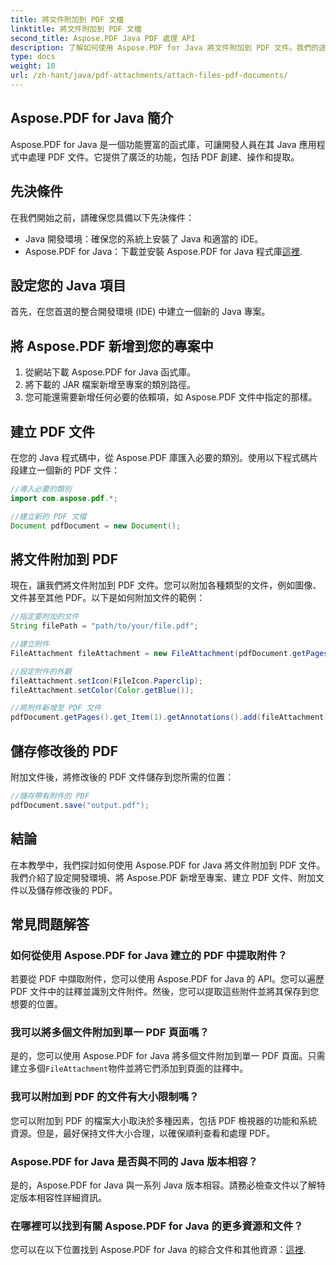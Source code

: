 ```yaml
---
title: 將文件附加到 PDF 文檔
linktitle: 將文件附加到 PDF 文檔
second_title: Aspose.PDF Java PDF 處理 API
description: 了解如何使用 Aspose.PDF for Java 將文件附加到 PDF 文件。我們的逐步指南使 PDF 操作變得輕而易舉。
type: docs
weight: 10
url: /zh-hant/java/pdf-attachments/attach-files-pdf-documents/
---
```


## Aspose.PDF for Java 簡介

Aspose.PDF for Java 是一個功能豐富的函式庫，可讓開發人員在其 Java 應用程式中處理 PDF 文件。它提供了廣泛的功能，包括 PDF 創建、操作和提取。

## 先決條件

在我們開始之前，請確保您具備以下先決條件：

- Java 開發環境：確保您的系統上安裝了 Java 和適當的 IDE。
-  Aspose.PDF for Java：下載並安裝 Aspose.PDF for Java 程式庫[這裡](https://releases.aspose.com/pdf/java/).

## 設定您的 Java 項目

首先，在您首選的整合開發環境 (IDE) 中建立一個新的 Java 專案。

## 將 Aspose.PDF 新增到您的專案中

1. 從網站下載 Aspose.PDF for Java 函式庫。
2. 將下載的 JAR 檔案新增至專案的類別路徑。
3. 您可能還需要新增任何必要的依賴項，如 Aspose.PDF 文件中指定的那樣。

## 建立 PDF 文件

在您的 Java 程式碼中，從 Aspose.PDF 庫匯入必要的類別。使用以下程式碼片段建立一個新的 PDF 文件：

```java
//導入必要的類別
import com.aspose.pdf.*;

//建立新的 PDF 文檔
Document pdfDocument = new Document();
```

## 將文件附加到 PDF

現在，讓我們將文件附加到 PDF 文件。您可以附加各種類型的文件，例如圖像、文件甚至其他 PDF。以下是如何附加文件的範例：

```java
//指定要附加的文件
String filePath = "path/to/your/file.pdf";

//建立附件
FileAttachment fileAttachment = new FileAttachment(pdfDocument.getPages().get_Item(1), filePath);

//設定附件的外觀
fileAttachment.setIcon(FileIcon.Paperclip);
fileAttachment.setColor(Color.getBlue());

//將附件新增至 PDF 文件
pdfDocument.getPages().get_Item(1).getAnnotations().add(fileAttachment);
```

## 儲存修改後的 PDF

附加文件後，將修改後的 PDF 文件儲存到您所需的位置：

```java
//儲存帶有附件的 PDF
pdfDocument.save("output.pdf");
```

## 結論

在本教學中，我們探討如何使用 Aspose.PDF for Java 將文件附加到 PDF 文件。我們介紹了設定開發環境、將 Aspose.PDF 新增至專案、建立 PDF 文件、附加文件以及儲存修改後的 PDF。

## 常見問題解答

### 如何從使用 Aspose.PDF for Java 建立的 PDF 中提取附件？

若要從 PDF 中擷取附件，您可以使用 Aspose.PDF for Java 的 API。您可以遍歷 PDF 文件中的註釋並識別文件附件。然後，您可以提取這些附件並將其保存到您想要的位置。

### 我可以將多個文件附加到單一 PDF 頁面嗎？

是的，您可以使用 Aspose.PDF for Java 將多個文件附加到單一 PDF 頁面。只需建立多個`FileAttachment`物件並將它們添加到頁面的註釋中。

### 我可以附加到 PDF 的文件有大小限制嗎？

您可以附加到 PDF 的檔案大小取決於多種因素，包括 PDF 檢視器的功能和系統資源。但是，最好保持文件大小合理，以確保順利查看和處理 PDF。

### Aspose.PDF for Java 是否與不同的 Java 版本相容？

是的，Aspose.PDF for Java 與一系列 Java 版本相容。請務必檢查文件以了解特定版本相容性詳細資訊。

### 在哪裡可以找到有關 Aspose.PDF for Java 的更多資源和文件？

您可以在以下位置找到 Aspose.PDF for Java 的綜合文件和其他資源：[這裡](https://reference.aspose.com/pdf/java/).